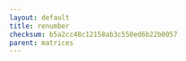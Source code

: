 ```yaml
---
layout: default
title: renumber
checksum: b5a2cc48c12158ab3c550ed6b22b0057
parent: matrices
---
```



